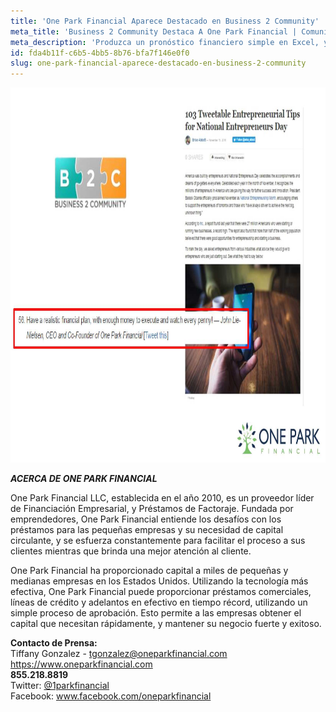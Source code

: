 ```yaml
---
title: 'One Park Financial Aparece Destacado en Business 2 Community'
meta_title: 'Business 2 Community Destaca A One Park Financial | Comunicado de Prensa'
meta_description: 'Produzca un pronóstico financiero simple en Excel, y use los impulsores clave como indicadores del rendimiento clave logrado por todo su equipo. - Ben Mccrey'
id: fda4b11f-c6b5-4bb5-8b76-bfa7f146e0f0
slug: one-park-financial-aparece-destacado-en-business-2-community
---
```

<a href="http://www.business2community.com/startups/103-tweetable-entrepreneurial-tips-national-entrepreneurs-day-01706199#Pg20cyeomFSJYVRo.97"><img class="aligncenter wp-image-1003" src="/assets/img/Business2Community_November_2016.jpg" alt="business2community_november_2016" width="851" height="600" /></a>

<strong><em>ACERCA DE ONE PARK FINANCIAL </em></strong>

One Park Financial LLC, establecida en el año 2010, es un proveedor líder de Financiación Empresarial, y Préstamos de Factoraje. Fundada por emprendedores, One Park Financial entiende los desafíos con los préstamos para las pequeñas empresas y su necesidad de capital circulante, y se esfuerza constantemente para facilitar el proceso a sus clientes mientras que brinda una mejor atención al cliente. 

One Park Financial ha proporcionado capital a miles de pequeñas y medianas empresas en los Estados Unidos. Utilizando la tecnología más efectiva, One Park Financial puede proporcionar préstamos comerciales, líneas de crédito y adelantos en efectivo en tiempo récord, utilizando un simple proceso de aprobación. Esto permite a las empresas obtener el capital que necesitan rápidamente, y mantener su negocio fuerte y exitoso.

**Contacto de Prensa:** 
<br/>
Tiffany Gonzalez - tgonzalez@oneparkfinancial.com
<br/>
<a href="https://www.oneparkfinancial.com/">https://www.oneparkfinancial.com</a>
<br/>
**855.218.8819**
<br/>
Twitter: <a href="https://twitter.com/1parkfinancial">@1parkfinancial</a> 
<br/>
Facebook: <a href="https://www.facebook.com/oneparkfinancial">www.facebook.com/oneparkfinancial</a>
